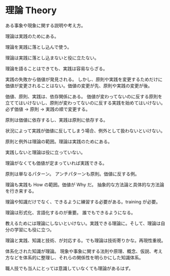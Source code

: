 # 理論 Theory

ある事象や現象に関する説明や考え方。

理論は実践のためにある。

理論を実践に落とし込んで使う。

理論は実践に落とし込まないと役に立たない。

理論を語ることはできても、実践は容易ならざる。

実践の失敗から価値が発見される。
しかし、原則や実践を変更するためだけに価値が変更されることはない。価値の変更が先、原則や実践の変更が後。

価値、原則、実践は、依存関係にある。
価値が変わってないのに反する原則を立ててはいけないし、原則が変わってないのに反する実践を始めてはいけない。必ず価値 → 原則 → 実践の順で変更する。

原則は価値に依存するし、実践は原則に依存する。

状況によって実践が価値に反してしまう場合、例外として扱わないといけない。

原則と例外は理論の範囲。理論は実践のためにある。

実践しないと理論は役に立っていない。

理論がなくても価値が定まっていれば実践できる。

原則は単なるパターン。
アンチパターンも原則。価値に反する例。

理論も実践も How の範囲。価値が Why だ。
抽象的な方法論と具体的な方法論を行き来する。

理論や知識だけでなく、できるように練習する必要がある。training が必要。

理論は形式化、言語化するのが重要。
誰でもできるようになる。

教えるためには理論にしないといけない。実践できる理論に。そして、理論は自分の学習にも役に立つ。

理論と実践、知識と技術、が対応する。でも理論は技術寄りかな。再現性重視。

体系化された知識が理論。
現象や事象に関する法則や原理、概念、仮説、考え方などを体系的に整理し、それらの関係性を明らかにした知識体系。

職人技でも当人にとっては意識していなくても理論があるはず。
